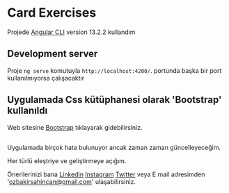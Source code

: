 # Card Exercises

Projede [Angular CLI](https://github.com/angular/angular-cli) version 13.2.2 kullandım

## Development server

Proje `ng serve` komutuyla `http://localhost:4200/`. portunda başka bir port kullanılmıyorsa çalışacaktır


## Uygulamada Css kütüphanesi olarak 'Bootstrap' kullanıldı

Web sitesine [Bootstrap](https://getbootstrap.com/) tıklayarak gidebilirsiniz.


## 
Uygulamada birçok hata bulunuyor ancak zaman zaman güncelleyeceğim.

Her türlü eleştriye ve geliştirmeye açığım. 

Önerilerinizi bana 
[Linkedin](https://www.linkedin.com/in/%C5%9Fahincan-%C3%B6zbak%C4%B1r-19554aa1/)
[Instagram](https://www.instagram.com/sahincanozbakir/)
[Twitter](https://twitter.com/SahincanR)
veya E mail adresimden 'ozbakirsahincan@gmail.com' ulaşabilirsiniz.

